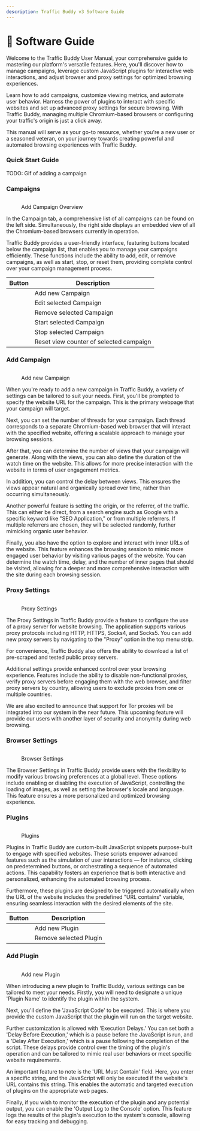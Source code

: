 ```yaml
---
description: Traffic Buddy v3 Software Guide
---
```


# 📖 Software Guide

Welcome to the Traffic Buddy User Manual, your comprehensive guide to mastering our platform's versatile features. Here, you'll discover how to manage campaigns, leverage custom JavaScript plugins for interactive web interactions, and adjust browser and proxy settings for optimized browsing experiences.

Learn how to add campaigns, customize viewing metrics, and automate user behavior. Harness the power of plugins to interact with specific websites and set up advanced proxy settings for secure browsing. With Traffic Buddy, managing multiple Chromium-based browsers or configuring your traffic's origin is just a click away.

This manual will serve as your go-to resource, whether you're a new user or a seasoned veteran, on your journey towards creating powerful and automated browsing experiences with Traffic Buddy.

### Quick Start Guide

TODO: Gif of adding a campaign



### Campaigns

<figure><img src="../.gitbook/assets/image (7).png" alt=""><figcaption><p>Add Campaign Overview</p></figcaption></figure>

In the Campaign tab, a comprehensive list of all campaigns can be found on the left side. Simultaneously, the right side displays an embedded view of all the Chromium-based browsers currently in operation.

Traffic Buddy provides a user-friendly interface, featuring buttons located below the campaign list, that enables you to manage your campaigns efficiently. These functions include the ability to add, edit, or remove campaigns, as well as start, stop, or reset them, providing complete control over your campaign management process.

<table data-view="cards"><thead><tr><th>Button</th><th>Description</th></tr></thead><tbody><tr><td><img src="../.gitbook/assets/image (22).png" alt=""></td><td>Add new Campaign</td></tr><tr><td><img src="../.gitbook/assets/image (8).png" alt=""></td><td>Edit selected Campaign</td></tr><tr><td><img src="../.gitbook/assets/image (16).png" alt=""></td><td>Remove selected Campaign</td></tr><tr><td><img src="../.gitbook/assets/image (11).png" alt=""></td><td>Start selected Campaign</td></tr><tr><td><img src="../.gitbook/assets/image (2).png" alt=""></td><td>Stop selected Campaign</td></tr><tr><td><img src="../.gitbook/assets/image (20).png" alt=""></td><td>Reset view counter of selected campaign</td></tr></tbody></table>

### Add Campaign

<figure><img src="../.gitbook/assets/image (6).png" alt=""><figcaption><p>Add new Campaign</p></figcaption></figure>

When you're ready to add a new campaign in Traffic Buddy, a variety of settings can be tailored to suit your needs. First, you'll be prompted to specify the website URL for the campaign. This is the primary webpage that your campaign will target.

Next, you can set the number of threads for your campaign. Each thread corresponds to a separate Chromium-based web browser that will interact with the specified website, offering a scalable approach to manage your browsing sessions.

After that, you can determine the number of views that your campaign will generate. Along with the views, you can also define the duration of the watch time on the website. This allows for more precise interaction with the website in terms of user engagement metrics.

In addition, you can control the delay between views. This ensures the views appear natural and organically spread over time, rather than occurring simultaneously.

Another powerful feature is setting the origin, or the referrer, of the traffic. This can either be direct, from a search engine such as Google with a specific keyword like "SEO Application," or from multiple referrers. If multiple referrers are chosen, they will be selected randomly, further mimicking organic user behavior.

Finally, you also have the option to explore and interact with inner URLs of the website. This feature enhances the browsing session to mimic more engaged user behavior by visiting various pages of the website. You can determine the watch time, delay, and the number of inner pages that should be visited, allowing for a deeper and more comprehensive interaction with the site during each browsing session.

### Proxy Settings

<figure><img src="../.gitbook/assets/image (9).png" alt=""><figcaption><p>Proxy Settings</p></figcaption></figure>

The Proxy Settings in Traffic Buddy provide a feature to configure the use of a proxy server for website browsing. The application supports various proxy protocols including HTTP, HTTPS, Socks4, and Socks5. You can add new proxy servers by navigating to the "Proxy" option in the top menu strip.

For convenience, Traffic Buddy also offers the ability to download a list of pre-scraped and tested public proxy servers.

Additional settings provide enhanced control over your browsing experience. Features include the ability to disable non-functional proxies, verify proxy servers before engaging them with the web browser, and filter proxy servers by country, allowing users to exclude proxies from one or multiple countries.

We are also excited to announce that support for Tor proxies will be integrated into our system in the near future. This upcoming feature will provide our users with another layer of security and anonymity during web browsing.

### Browser Settings

<figure><img src="../.gitbook/assets/image (23).png" alt=""><figcaption><p>Browser Settings</p></figcaption></figure>

The Browser Settings in Traffic Buddy provide users with the flexibility to modify various browsing preferences at a global level. These options include enabling or disabling the execution of JavaScript, controlling the loading of images, as well as setting the browser's locale and language. This feature ensures a more personalized and optimized browsing experience.

### Plugins

<figure><img src="../.gitbook/assets/image (14).png" alt=""><figcaption><p>Plugins</p></figcaption></figure>

Plugins in Traffic Buddy are custom-built JavaScript snippets purpose-built to engage with specified websites. These scripts empower advanced features such as the simulation of user interactions — for instance, clicking on predetermined buttons, or orchestrating a sequence of automated actions. This capability fosters an experience that is both interactive and personalized, enhancing the automated browsing process.

Furthermore, these plugins are designed to be triggered automatically when the URL of the website includes the predefined "URL contains" variable, ensuring seamless interaction with the desired elements of the site.

<table data-view="cards"><thead><tr><th>Button</th><th>Description</th></tr></thead><tbody><tr><td><img src="../.gitbook/assets/image (22).png" alt=""></td><td>Add new Plugin</td></tr><tr><td><img src="../.gitbook/assets/image (16).png" alt=""></td><td>Remove selected Plugin</td></tr></tbody></table>

### Add Plugin

<figure><img src="../.gitbook/assets/image (15).png" alt=""><figcaption><p>Add new Plugin</p></figcaption></figure>

When introducing a new plugin to Traffic Buddy, various settings can be tailored to meet your needs. Firstly, you will need to designate a unique 'Plugin Name' to identify the plugin within the system.

Next, you'll define the 'JavaScript Code' to be executed. This is where you provide the custom JavaScript that the plugin will run on the target website.

Further customization is allowed with 'Execution Delays.' You can set both a 'Delay Before Execution,' which is a pause before the JavaScript is run, and a 'Delay After Execution,' which is a pause following the completion of the script. These delays provide control over the timing of the plugin's operation and can be tailored to mimic real user behaviors or meet specific website requirements.

An important feature to note is the 'URL Must Contain' field. Here, you enter a specific string, and the JavaScript will only be executed if the website's URL contains this string. This enables the automatic and targeted execution of plugins on the appropriate web pages.

Finally, if you wish to monitor the execution of the plugin and any potential output, you can enable the 'Output Log to the Console' option. This feature logs the results of the plugin's execution to the system's console, allowing for easy tracking and debugging.
